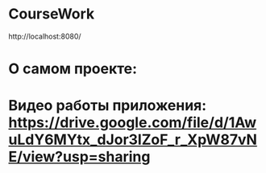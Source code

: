 # CourseWork
http://localhost:8080/
# О самом проекте: 
# Видео работы приложения: https://drive.google.com/file/d/1AwuLdY6MYtx_dJor3IZoF_r_XpW87vNE/view?usp=sharing
